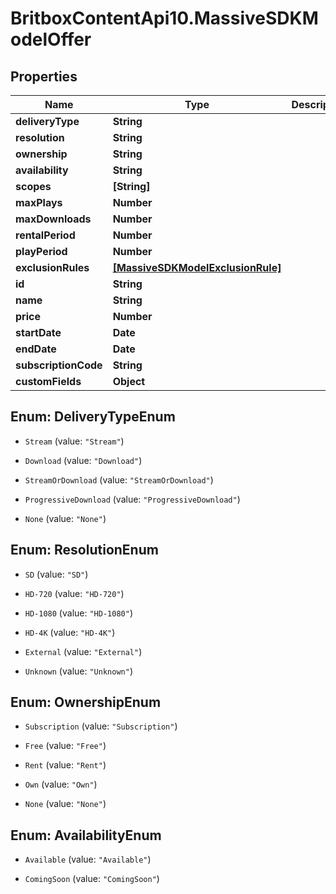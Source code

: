 # BritboxContentApi10.MassiveSDKModelOffer

## Properties
Name | Type | Description | Notes
------------ | ------------- | ------------- | -------------
**deliveryType** | **String** |  | [optional] 
**resolution** | **String** |  | [optional] 
**ownership** | **String** |  | [optional] 
**availability** | **String** |  | [optional] 
**scopes** | **[String]** |  | [optional] 
**maxPlays** | **Number** |  | [optional] 
**maxDownloads** | **Number** |  | [optional] 
**rentalPeriod** | **Number** |  | [optional] 
**playPeriod** | **Number** |  | [optional] 
**exclusionRules** | [**[MassiveSDKModelExclusionRule]**](MassiveSDKModelExclusionRule.md) |  | [optional] 
**id** | **String** |  | [optional] 
**name** | **String** |  | [optional] 
**price** | **Number** |  | [optional] 
**startDate** | **Date** |  | [optional] 
**endDate** | **Date** |  | [optional] 
**subscriptionCode** | **String** |  | [optional] 
**customFields** | **Object** |  | [optional] 


<a name="DeliveryTypeEnum"></a>
## Enum: DeliveryTypeEnum


* `Stream` (value: `"Stream"`)

* `Download` (value: `"Download"`)

* `StreamOrDownload` (value: `"StreamOrDownload"`)

* `ProgressiveDownload` (value: `"ProgressiveDownload"`)

* `None` (value: `"None"`)




<a name="ResolutionEnum"></a>
## Enum: ResolutionEnum


* `SD` (value: `"SD"`)

* `HD-720` (value: `"HD-720"`)

* `HD-1080` (value: `"HD-1080"`)

* `HD-4K` (value: `"HD-4K"`)

* `External` (value: `"External"`)

* `Unknown` (value: `"Unknown"`)




<a name="OwnershipEnum"></a>
## Enum: OwnershipEnum


* `Subscription` (value: `"Subscription"`)

* `Free` (value: `"Free"`)

* `Rent` (value: `"Rent"`)

* `Own` (value: `"Own"`)

* `None` (value: `"None"`)




<a name="AvailabilityEnum"></a>
## Enum: AvailabilityEnum


* `Available` (value: `"Available"`)

* `ComingSoon` (value: `"ComingSoon"`)




